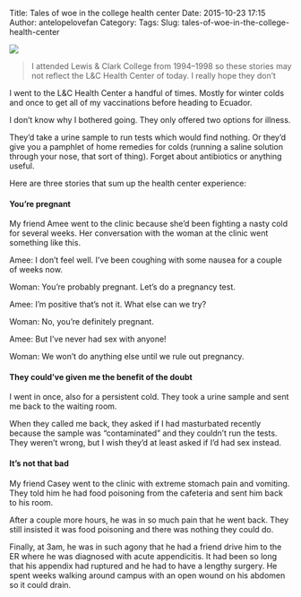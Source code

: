 Title: Tales of woe in the college health center
Date: 2015-10-23 17:15
Author: antelopelovefan
Category: 
Tags: 
Slug: tales-of-woe-in-the-college-health-center

<img src="https://cdn-images-1.medium.com/max/2000/1*zMDJArCcfQqZ-XoUzOpOqg.jpeg"  />

> I attended Lewis & Clark College from 1994–1998 so these stories may not reflect the L&C Health Center of today. I really hope they don’t

I went to the L&C Health Center a handful of times. Mostly for winter colds and once to get all of my vaccinations before heading to Ecuador.

I don’t know why I bothered going. They only offered two options for illness.

They’d take a urine sample to run tests which would find nothing. Or they’d give you a pamphlet of home remedies for colds (running a saline solution through your nose, that sort of thing). Forget about antibiotics or anything useful.

Here are three stories that sum up the health center experience:

#### You’re pregnant

My friend Amee went to the clinic because she’d been fighting a nasty cold for several weeks. Her conversation with the woman at the clinic went something like this.

Amee: I don’t feel well. I’ve been coughing with some nausea for a couple of weeks now.

Woman: You’re probably pregnant. Let’s do a pregnancy test.

Amee: I’m positive that’s not it. What else can we try?

Woman: No, you’re definitely pregnant.

Amee: But I’ve never had sex with anyone!

Woman: We won’t do anything else until we rule out pregnancy.

#### They could’ve given me the benefit of the doubt

I went in once, also for a persistent cold. They took a urine sample and sent me back to the waiting room.

When they called me back, they asked if I had masturbated recently because the sample was “contaminated” and they couldn’t run the tests. They weren’t wrong, but I wish they’d at least asked if I’d had sex instead.

#### It’s not that bad

My friend Casey went to the clinic with extreme stomach pain and vomiting. They told him he had food poisoning from the cafeteria and sent him back to his room.

After a couple more hours, he was in so much pain that he went back. They still insisted it was food poisoning and there was nothing they could do.

Finally, at 3am, he was in such agony that he had a friend drive him to the ER where he was diagnosed with acute appendicitis. It had been so long that his appendix had ruptured and he had to have a lengthy surgery. He spent weeks walking around campus with an open wound on his abdomen so it could drain.

